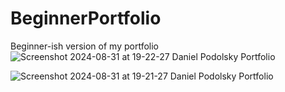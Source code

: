 # BeginnerPortfolio
Beginner-ish version of my portfolio
![Screenshot 2024-08-31 at 19-22-27 Daniel Podolsky Portfolio](https://github.com/user-attachments/assets/e8a656f2-e287-426f-bed6-3764881e085d)



![Screenshot 2024-08-31 at 19-21-27 Daniel Podolsky Portfolio](https://github.com/user-attachments/assets/6151f7a6-39de-476e-97c4-6e8947f7006d)


